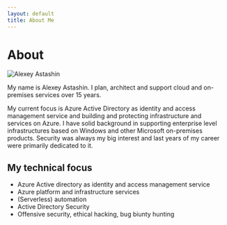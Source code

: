 ```yaml
---
layout: default
title: About Me
---
```


<div class="post">
	<h1 class="pageTitle">About</h1>
	<img src="{{ '/assets/img/face.jpg' | prepend: site.baseurl }}" alt="Alexey Astashin">
	<p class="intro">My name is Alexey Astashin. I plan, architect and support cloud and on-premises services over 15 years. </p>
	<p>My current focus is Azure Active Directory as identity and access management service and building and protecting infrastructure and services on Azure. I have solid background in supporting enterprise level infrastructures based on Windows and other Microsoft on-premises products. Security was always my big interest and last years of my career were primarily dedicated to it.</p>
	<h2>My technical focus</h2>
	<ul>
		<li>Azure Active directory as identity and access management service</li>
  		<li>Azure platform and infrastructure services</li>
		  <li>(Serverless) automation </li>
		  <li>Active Directory Security</li>
      <li>Offensive security, ethical hacking, bug biunty hunting</li>
  	</ul>
</div>

